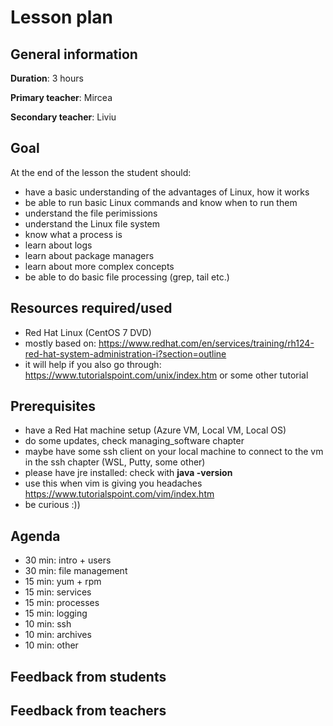# Lesson plan

## General information

**Duration**: 3 hours

**Primary teacher**: Mircea

**Secondary teacher**: Liviu

## Goal
At the end of the lesson the student should:
- have a basic understanding of the advantages of Linux, how it works
- be able to run basic Linux commands and know when to run them
- understand the file perimissions
- understand the Linux file system
- know what a process is
- learn about logs
- learn about package managers
- learn about more complex concepts
- be able to do basic file processing (grep, tail etc.)

## Resources required/used
- Red Hat Linux (CentOS 7 DVD)
- mostly based on: https://www.redhat.com/en/services/training/rh124-red-hat-system-administration-i?section=outline
- it will help if you also go through: https://www.tutorialspoint.com/unix/index.htm or some other tutorial


## Prerequisites
- have a Red Hat machine setup (Azure VM, Local VM, Local OS)
- do some updates, check managing_software chapter
- maybe have some ssh client on your local machine to connect to the vm in the ssh chapter (WSL, Putty, some other)
- please have jre installed: check with **java -version**
- use this when vim is giving you headaches https://www.tutorialspoint.com/vim/index.htm
- be curious :))

## Agenda
- 30 min: intro + users
- 30 min: file management
- 15 min: yum + rpm
- 15 min: services
- 15 min: processes
- 15 min: logging
- 10 min: ssh
- 10 min: archives
- 10 min: other

## Feedback from students

## Feedback from teachers


